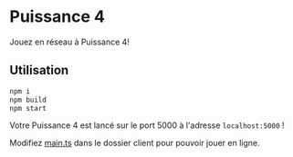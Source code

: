 # Puissance 4

Jouez en réseau à Puissance 4!

## Utilisation

```sh
npm i
npm build
npm start
```

Votre Puissance 4 est lancé sur le port 5000 à l'adresse `localhost:5000` !

Modifiez [main.ts](client/src/main.ts) dans le dossier client pour pouvoir jouer en ligne.
